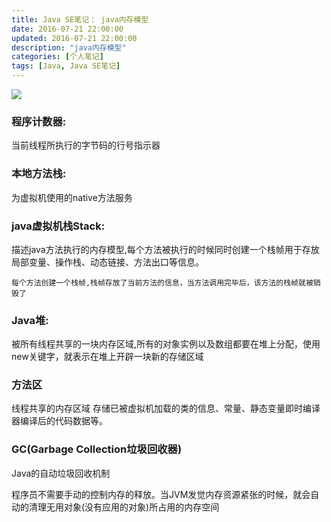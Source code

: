 ```yaml
---
title: Java SE笔记： java内存模型
date: 2016-07-21 22:00:00
updated: 2016-07-21 22:00:00
description: "java内存模型"
categories: [个人笔记]
tags: [Java, Java SE笔记]
---
```


![](/blog/images/javase_1.jpg)

### 程序计数器:

当前线程所执行的字节码的行号指示器

### 本地方法栈:

为虚拟机使用的native方法服务

### java虚拟机栈Stack:

描述java方法执行的内存模型,每个方法被执行的时候同时创建一个栈帧用于存放局部变量、操作栈、动态链接、方法出口等信息。

`每个方法创建一个栈帧,栈帧存放了当前方法的信息，当方法调用完毕后，该方法的栈帧就被销毁了`

### Java堆:

被所有线程共享的一块内存区域,所有的对象实例以及数组都要在堆上分配，使用new关键字，就表示在堆上开辟一块新的存储区域

### 方法区

线程共享的内存区域 存储已被虚拟机加载的类的信息、常量、静态变量即时编译器编译后的代码数据等。

### GC(Garbage Collection垃圾回收器)

Java的自动垃圾回收机制

程序员不需要手动的控制内存的释放。当JVM发觉内存资源紧张的时候，就会自动的清理无用对象(没有应用的对象)所占用的内存空间